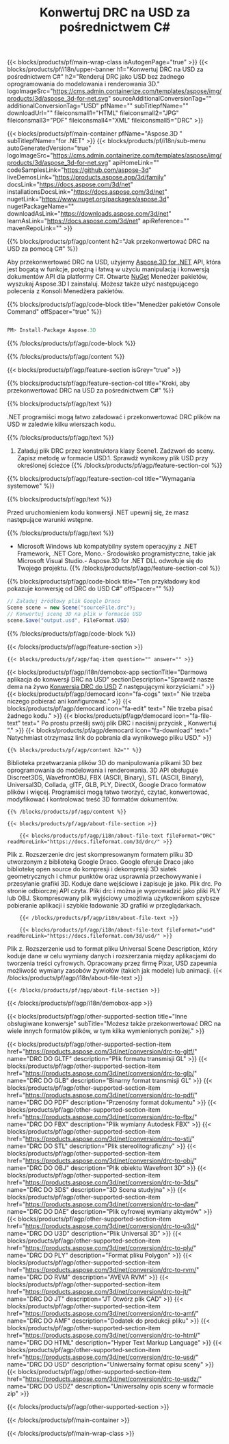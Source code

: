 ﻿---
title: Konwertuj DRC na USD za pośrednictwem C# 
weight: 530
url: /pl/net/conversion/drc-to-usd/ 
description: Przykładowy kod dla konwersji od DRC do USD C#. Użyj kodu przykładowego API dla plików wsadowych DRC do konwersji USD w ramach VB.NET, asp .NET lub dowolnej aplikacji opartej na .NET.
---
{{< blocks/products/pf/main-wrap-class isAutogenPage="true" >}}
{{< blocks/products/pf/i18n/upper-banner h1="Konwertuj DRC na USD za pośrednictwem C#" h2="Renderuj DRC jako USD bez żadnego oprogramowania do modelowania i renderowania 3D." logoImageSrc="https://cms.admin.containerize.com/templates/aspose/img/products/3d/aspose_3d-for-net.svg" sourceAdditionalConversionTag="" additionalConversionTag="USD" pfName="" subTitlepfName="" downloadUrl="" fileiconsmall1="HTML" fileiconsmall2="JPG" fileiconsmall3="PDF" fileiconsmall4="XML" fileiconsmall5="DRC" >}}

{{< blocks/products/pf/main-container pfName="Aspose.3D " subTitlepfName="for .NET" >}}
{{< blocks/products/pf/i18n/sub-menu autoGeneratedVersion="true" logoImageSrc="https://cms.admin.containerize.com/templates/aspose/img/products/3d/aspose_3d-for-net.svg" apiHomeLink="" codeSamplesLink="https://github.com/aspose-3d" liveDemosLink="https://products.aspose.app/3d/family" docsLink="https://docs.aspose.com/3d/net" installationsDocsLink="https://docs.aspose.com/3d/net" nugetLink="https://www.nuget.org/packages/aspose.3d" nugetPackageName="" downloadAsLink="https://downloads.aspose.com/3d/net" learnAsLink="https://docs.aspose.com/3d/net" apiReference="" mavenRepoLink="" >}}

{{% blocks/products/pf/agp/content h2="Jak przekonwertować DRC na USD za pomocą C#" %}}

 Aby przekonwertować DRC na USD, użyjemy
 [Aspose.3D for .NET](https://products.aspose.com/3d/net) 
 API, która jest bogatą w funkcje, potężną i łatwą w użyciu manipulacją i konwersją dokumentów API dla platformy C#. Otwarte
 [NuGet](https://www.nuget.org/packages/aspose.3d) 
 Menedżer pakietów, wyszukaj
 Aspose.3D 
 I zainstaluj. Możesz także użyć następującego polecenia z Konsoli Menedżera pakietów.

{{% blocks/products/pf/agp/code-block title="Menedżer pakietów Console Command" offSpacer="true" %}}

```cs

PM> Install-Package Aspose.3D


```

{{% /blocks/products/pf/agp/code-block %}}

{{% /blocks/products/pf/agp/content %}}

{{< blocks/products/pf/agp/feature-section isGrey="true" >}}

{{% blocks/products/pf/agp/feature-section-col title="Kroki, aby przekonwertować DRC na USD za pośrednictwem C#" %}}

{{% blocks/products/pf/agp/text %}}

 .NET programiści mogą łatwo załadować i przekonwertować DRC plików na USD w zaledwie kilku wierszach kodu.

{{% /blocks/products/pf/agp/text %}}

1. Załaduj plik DRC przez konstruktora klasy Scene1. Zadzwoń do sceny. Zapisz metodę w formacie USD.1. Sprawdź wynikowy plik USD przy określonej ścieżce
{{% /blocks/products/pf/agp/feature-section-col %}}

{{% blocks/products/pf/agp/feature-section-col title="Wymagania systemowe" %}}

{{% blocks/products/pf/agp/text %}}

 Przed uruchomieniem kodu konwersji .NET upewnij się, że masz następujące warunki wstępne.

{{% /blocks/products/pf/agp/text %}}

- Microsoft Windows lub kompatybilny system operacyjny z .NET Framework, .NET Core, Mono.- Środowisko programistyczne, takie jak Microsoft Visual Studio.- Aspose.3D for .NET DLL odwołuje się do Twojego projektu.
{{% /blocks/products/pf/agp/feature-section-col %}}

{{% blocks/products/pf/agp/code-block title="Ten przykładowy kod pokazuje konwersję od DRC do USD C#" offSpacer="" %}}

```cs
// Załaduj źródłowy plik Google Draco
Scene scene = new Scene("sourceFile.drc");
// Konwertuj scenę 3D na plik w formacie USD
scene.Save("output.usd", FileFormat.USD)

```

{{% /blocks/products/pf/agp/code-block %}}

{{< /blocks/products/pf/agp/feature-section >}}

    {{< blocks/products/pf/agp/faq-item question="" answer="" >}}
 

<!-- aboutfile Starts -->

{{< blocks/products/pf/agp/i18n/demobox-app sectionTitle="Darmowa aplikacja do konwersji DRC na USD" sectionDescription="Sprawdź nasze dema na żywo [Konwersja DRC do USD](https://products.aspose.app/3d/conversion/drc-to-usd) Z następującymi korzyściami." >}}
        {{< blocks/products/pf/agp/democard icon="fa-cogs" text=" Nie trzeba niczego pobierać ani konfigurować." >}}
        {{< blocks/products/pf/agp/democard icon="fa-edit" text=" Nie trzeba pisać żadnego kodu." >}}
        {{< blocks/products/pf/agp/democard icon="fa-file-text" text=" Po prostu prześlij swój plik DRC i naciśnij przycisk „ Konwertuj ”." >}}
        {{< blocks/products/pf/agp/democard icon="fa-download" text=" Natychmiast otrzymasz link do pobrania dla wynikowego pliku USD." >}}

    {{% blocks/products/pf/agp/content h2="" %}}

 Biblioteka przetwarzania plików 3D do manipulowania plikami 3D bez oprogramowania do modelowania i renderowania. 3D API obsługuje Discreet3DS, WavefrontOBJ, FBX (ASCII, Binary), STL (ASCII, Binary), Universal3D, Collada, glTF, GLB, PLY, DirectX, Google Draco formatów plików i więcej. Programiści mogą łatwo tworzyć, czytać, konwertować, modyfikować i kontrolować treść 3D formatów dokumentów.



    {{% /blocks/products/pf/agp/content %}}

    {{< blocks/products/pf/agp/about-file-section >}}

        {{< blocks/products/pf/agp/i18n/about-file-text fileFormat="DRC" readMoreLink="https://docs.fileformat.com/3d/drc/" >}}
Plik z. Rozszerzenie drc jest skompresowanym formatem pliku 3D utworzonym z biblioteką Google Draco. Google oferuje Draco jako bibliotekę open source do kompresji i dekompresji 3D siatek geometrycznych i chmur punktów oraz usprawnia przechowywanie i przesyłanie grafiki 3D. Koduje dane wejściowe i zapisuje je jako. Plik drc. Po stronie odbiorczej API czyta. Pliki drc i można je wyprowadzić jako pliki PLY lub OBJ. Skompresowany plik wyjściowy umożliwia użytkownikom szybsze pobieranie aplikacji i szybkie ładowanie 3D grafiki w przeglądarkach.

        {{< /blocks/products/pf/agp/i18n/about-file-text >}}

        {{< blocks/products/pf/agp/i18n/about-file-text fileFormat="usd" readMoreLink="https://docs.fileformat.com/3d/usd/" >}}
Plik z. Rozszerzenie usd to format pliku Universal Scene Description, który koduje dane w celu wymiany danych i rozszerzania między aplikacjami do tworzenia treści cyfrowych. Opracowany przez firmę Pixar, USD zapewnia możliwość wymiany zasobów żywiołów (takich jak modele) lub animacji.
        {{< /blocks/products/pf/agp/i18n/about-file-text >}}

    {{< /blocks/products/pf/agp/about-file-section >}}

{{< /blocks/products/pf/agp/i18n/demobox-app >}}

<!-- aboutfile Ends -->

{{< blocks/products/pf/agp/other-supported-section title="Inne obsługiwane konwersje" subTitle="Możesz także przekonwertować DRC na wiele innych formatów plików, w tym kilka wymienionych poniżej." >}}

{{< blocks/products/pf/agp/other-supported-section-item href="https://products.aspose.com/3d/net/conversion/drc-to-gltf/" name="DRC DO GLTF" description="Plik formatu transmisji GL" >}}
{{< blocks/products/pf/agp/other-supported-section-item href="https://products.aspose.com/3d/net/conversion/drc-to-glb/" name="DRC DO GLB" description="Binarny format transmisji GL" >}}
{{< blocks/products/pf/agp/other-supported-section-item href="https://products.aspose.com/3d/net/conversion/drc-to-pdf/" name="DRC DO PDF" description="Przenośny format dokumentu" >}}
{{< blocks/products/pf/agp/other-supported-section-item href="https://products.aspose.com/3d/net/conversion/drc-to-fbx/" name="DRC DO FBX" description="Plik wymiany Autodesk FBX" >}}
{{< blocks/products/pf/agp/other-supported-section-item href="https://products.aspose.com/3d/net/conversion/drc-to-stl/" name="DRC DO STL" description="Plik stereolitograficzny" >}}
{{< blocks/products/pf/agp/other-supported-section-item href="https://products.aspose.com/3d/net/conversion/drc-to-obj/" name="DRC DO OBJ" description="Plik obiektu Wavefront 3D" >}}
{{< blocks/products/pf/agp/other-supported-section-item href="https://products.aspose.com/3d/net/conversion/drc-to-3ds/" name="DRC DO 3DS" description="3D Scena studyjna" >}}
{{< blocks/products/pf/agp/other-supported-section-item href="https://products.aspose.com/3d/net/conversion/drc-to-dae/" name="DRC DO DAE" description="Plik cyfrowej wymiany aktywów" >}}
{{< blocks/products/pf/agp/other-supported-section-item href="https://products.aspose.com/3d/net/conversion/drc-to-u3d/" name="DRC DO U3D" description="Plik Universal 3D" >}}
{{< blocks/products/pf/agp/other-supported-section-item href="https://products.aspose.com/3d/net/conversion/drc-to-ply/" name="DRC DO PLY" description="Format pliku Polygon" >}}
{{< blocks/products/pf/agp/other-supported-section-item href="https://products.aspose.com/3d/net/conversion/drc-to-rvm/" name="DRC DO RVM" description="AVEVA RVM" >}}
{{< blocks/products/pf/agp/other-supported-section-item href="https://products.aspose.com/3d/net/conversion/drc-to-jt/" name="DRC DO JT" description="JT Otwórz plik CAD" >}}
{{< blocks/products/pf/agp/other-supported-section-item href="https://products.aspose.com/3d/net/conversion/drc-to-amf/" name="DRC DO AMF" description="Dodatek do produkcji pliku" >}}
{{< blocks/products/pf/agp/other-supported-section-item href="https://products.aspose.com/3d/net/conversion/drc-to-html/" name="DRC DO HTML" description="Hyper Text Markup Language" >}}
{{< blocks/products/pf/agp/other-supported-section-item href="https://products.aspose.com/3d/net/conversion/drc-to-usd/" name="DRC DO USD" description="Uniwersalny format opisu sceny" >}}
{{< blocks/products/pf/agp/other-supported-section-item href="https://products.aspose.com/3d/net/conversion/drc-to-usdz/" name="DRC DO USDZ" description="Uniwersalny opis sceny w formacie zip" >}}

{{< /blocks/products/pf/agp/other-supported-section >}}

{{< /blocks/products/pf/main-container >}}
    
{{< /blocks/products/pf/main-wrap-class >}}
